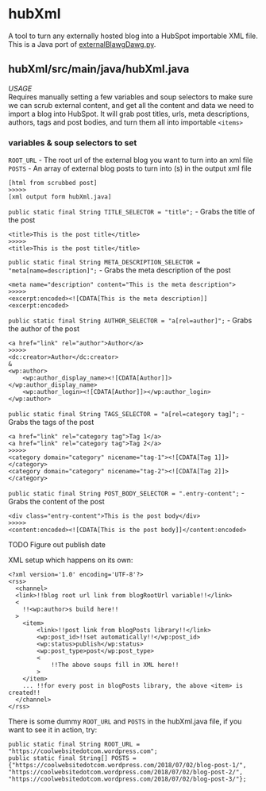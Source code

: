 # hubXml
A tool to turn any externally hosted blog into a HubSpot importable XML file. This is a Java port of [externalBlawgDawg.py](https://github.com/williamspiro/blawgDawg/blob/master/externalBlawgDawg.py).

## hubXml/src/main/java/hubXml.java
_USAGE_  
Requires manually setting a few variables and soup selectors to make sure we can scrub external content, and get all the content and data we need to import a blog into HubSpot. It will grab post titles, urls, meta descriptions, authors, tags and post bodies, and turn them all into importable `<items>`  

### __variables & soup selectors to set__
`ROOT_URL` - The root url of the external blog you want to turn into an xml file  
`POSTS` - An array of external blog posts to turn into <item>(s) in the output xml file
```
[html from scrubbed post]
>>>>>
[xml output form hubXml.java]
```
`public static final String TITLE_SELECTOR = "title";` - Grabs the title of the post  
```
<title>This is the post title</title>
>>>>>
<title>This is the post title</title> 
```
`public static final String META_DESCRIPTION_SELECTOR = "meta[name=description]";` - Grabs the meta description of the post  
```
<meta name="description" content="This is the meta description"> 
>>>>>
<excerpt:encoded><![CDATA[This is the meta description]]<excerpt:encoded>
```
`public static final String AUTHOR_SELECTOR = "a[rel=author]";` - Grabs the author of the post  
```
<a href="link" rel="author">Author</a>
>>>>>
<dc:creator>Author</dc:creator>
&
<wp:author>
    <wp:author_display_name><![CDATA[Author]]></wp:author_display_name>
    <wp:author_login><![CDATA[Author]]></wp:author_login>
</wp:author>
```
`public static final String TAGS_SELECTOR = "a[rel=category tag]";` - Grabs the tags of the post  
```
<a href="link" rel="category tag">Tag 1</a>
<a href="link" rel="category tag">Tag 2</a>
>>>>>
<category domain="category" nicename="tag-1"><![CDATA[Tag 1]]></category>
<category domain="category" nicename="tag-2"><![CDATA[Tag 2]]></category>
```
`public static final String POST_BODY_SELECTOR = ".entry-content";` - Grabs the content of the post  
```
<div class="entry-content">This is the post body</div>
>>>>>
<content:encoded><![CDATA[This is the post body]]</content:encoded>
```
TODO Figure out publish date

XML setup which happens on its own:
```
<?xml version='1.0' encoding='UTF-8'?>
<rss>
  <channel>
  <link>!!blog root url link from blogRootUrl variable!!</link>
  <
    !!<wp:author>s build here!!
  >
    <item>
        <link>!!post link from blogPosts library!!</link>
        <wp:post_id>!!set automatically!!</wp:post_id>
        <wp:status>publish</wp:status>
        <wp:post_type>post</wp:post_type>
        <
            !!The above soups fill in XML here!!
        >
    </item>
    ... !!for every post in blogPosts library, the above <item> is created!!
  </channel>
</rss>
```

There is some dummy `ROOT_URL` and `POSTS` in the hubXml.java file, if you want to see it in action, try:
```
public static final String ROOT_URL = "https://coolwebsitedotcom.wordpress.com";
public static final String[] POSTS = {"https://coolwebsitedotcom.wordpress.com/2018/07/02/blog-post-1/", "https://coolwebsitedotcom.wordpress.com/2018/07/02/blog-post-2/", "https://coolwebsitedotcom.wordpress.com/2018/07/02/blog-post-3/"};
```
